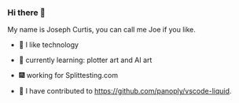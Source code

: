 ### Hi there 👋

My name is Joseph Curtis, you can call me Joe if you like.

- 📁 I like technology

- 📗 currently learning: plotter art and AI art

- 🎆 working for Splittesting.com

- :floppy_disk: I have contributed to https://github.com/panoply/vscode-liquid.
